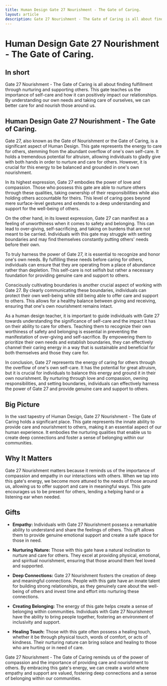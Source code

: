 ```yaml
---
title: Human Design Gate 27 Nourishment - The Gate of Caring.
layout: article
description: Gate 27 Nourishment - The Gate of Caring is all about finding fulfillment through nurturing and supporting others. This gate teaches us the importance of self-care and how it can positively impact our relationships. By understanding our own needs and taking care of ourselves, we can better care for and nourish those around us.
---
```

# Human Design Gate 27 Nourishment - The Gate of Caring.
## In short
 Gate 27 Nourishment - The Gate of Caring is all about finding fulfillment through nurturing and supporting others. This gate teaches us the importance of self-care and how it can positively impact our relationships. By understanding our own needs and taking care of ourselves, we can better care for and nourish those around us.

## Human Design Gate 27 Nourishment - The Gate of Caring.
Gate 27, also known as the Gate of Nourishment or the Gate of Caring, is a significant aspect of Human Design. This gate represents the energy to care for others, stemming from the abundant overflow of one's own self-care. It holds a tremendous potential for altruism, allowing individuals to gladly give with both hands in order to nurture and care for others. However, it is crucial for this energy to be balanced and grounded in one's own nourishment.

In its highest expression, Gate 27 embodies the power of love and compassion. Those who possess this gate are able to nurture others through these qualities, taking ownership of their responsibilities while also holding others accountable for theirs. This level of caring goes beyond mere surface-level gestures and extends to a deep understanding and support for the well-being of others.

On the other hand, in its lowest expression, Gate 27 can manifest as a feeling of unworthiness when it comes to safety and belonging. This can lead to over-giving, self-sacrificing, and taking on burdens that are not meant to be carried. Individuals with this gate may struggle with setting boundaries and may find themselves constantly putting others' needs before their own.

To truly harness the power of Gate 27, it is essential to recognize and honor one's own needs. By fulfilling these needs before caring for others, individuals can ensure that they are operating from a place of abundance rather than depletion. This self-care is not selfish but rather a necessary foundation for providing genuine care and support to others.

Consciously cultivating boundaries is another crucial aspect of working with Gate 27. By clearly communicating these boundaries, individuals can protect their own well-being while still being able to offer care and support to others. This allows for a healthy balance between giving and receiving, ensuring that one's own nourishment remains intact.

As a human design teacher, it is important to guide individuals with Gate 27 towards understanding the significance of self-care and the impact it has on their ability to care for others. Teaching them to recognize their own worthiness of safety and belonging is essential in preventing the manifestation of over-giving and self-sacrifice. By empowering them to prioritize their own needs and establish boundaries, they can effectively channel their caring energy in a way that is sustainable and beneficial for both themselves and those they care for.

In conclusion, Gate 27 represents the energy of caring for others through the overflow of one's own self-care. It has the potential for great altruism, but it is crucial for individuals to balance this energy and ground it in their own nourishment. By nurturing through love and compassion, owning responsibilities, and setting boundaries, individuals can effectively harness the power of Gate 27 and provide genuine care and support to others.
## Big Picture

In the vast tapestry of Human Design, Gate 27 Nourishment - The Gate of Caring holds a significant place. This gate represents the innate ability to provide care and nourishment to others, making it an essential aspect of our human experience. It embodies the nurturing qualities that enable us to create deep connections and foster a sense of belonging within our communities.

## Why It Matters

Gate 27 Nourishment matters because it reminds us of the importance of compassion and empathy in our interactions with others. When we tap into this gate's energy, we become more attuned to the needs of those around us, allowing us to offer support and care in meaningful ways. This gate encourages us to be present for others, lending a helping hand or a listening ear when needed.

## Gifts

- **Empathy:** Individuals with Gate 27 Nourishment possess a remarkable ability to understand and share the feelings of others. This gift allows them to provide genuine emotional support and create a safe space for those in need.

- **Nurturing Nature:** Those with this gate have a natural inclination to nurture and care for others. They excel at providing physical, emotional, and spiritual nourishment, ensuring that those around them feel loved and supported.

- **Deep Connections:** Gate 27 Nourishment fosters the creation of deep and meaningful connections. People with this gate have an innate talent for building strong relationships, as they genuinely care about the well-being of others and invest time and effort into nurturing these connections.

- **Creating Belonging:** The energy of this gate helps create a sense of belonging within communities. Individuals with Gate 27 Nourishment have the ability to bring people together, fostering an environment of inclusivity and support.

- **Healing Touch:** Those with this gate often possess a healing touch, whether it be through physical touch, words of comfort, or acts of kindness. Their nurturing nature can bring solace and healing to those who are hurting or in need of care.

Gate 27 Nourishment - The Gate of Caring reminds us of the power of compassion and the importance of providing care and nourishment to others. By embracing this gate's energy, we can create a world where empathy and support are valued, fostering deep connections and a sense of belonging within our communities.